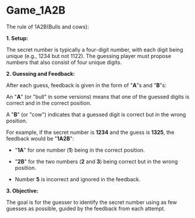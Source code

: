 # Game_1A2B

The rule of 1A2B(Bulls and cows):

**1. Setup:**

The secret number is typically a four-digit number, with each digit being unique (e.g., 1234 but not 1122).
The guessing player must propose numbers that also consist of four unique digits.

**2. Guessing and Feedback:**

After each guess, feedback is given in the form of "**A**"s and "**B**"s:

An "**A**" (or "bull" in some versions) means that one of the guessed digits is correct and in the correct position.

A "**B**" (or "cow") indicates that a guessed digit is correct but in the wrong position.

For example, if the secret number is **1234** and the guess is **1325**, the feedback would be "**1A2B**":

- "**1A**" for one number (**1**) being in the correct position.

- "**2B**" for the two numbers (**2** and **3**) being correct but in the wrong position.

- Number **5** is incorrect and ignored in the feedback.

**3.  Objective:**

The goal is for the guesser to identify the secret number using as few guesses as possible, guided by the feedback from each attempt.
